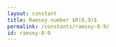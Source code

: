 ```yaml
---
layout: constant
title: Ramsey number $R(8,9)$
permalink: /constants/ramsey-8-9/
id: ramsey-8-9
---
```

